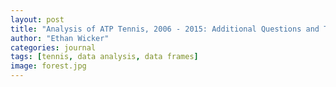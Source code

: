 ```yaml
---
layout: post
title: "Analysis of ATP Tennis, 2006 - 2015: Additional Questions and Thoughts for Future Analyses"
author: "Ethan Wicker"
categories: journal
tags: [tennis, data analysis, data frames]
image: forest.jpg
---
```

